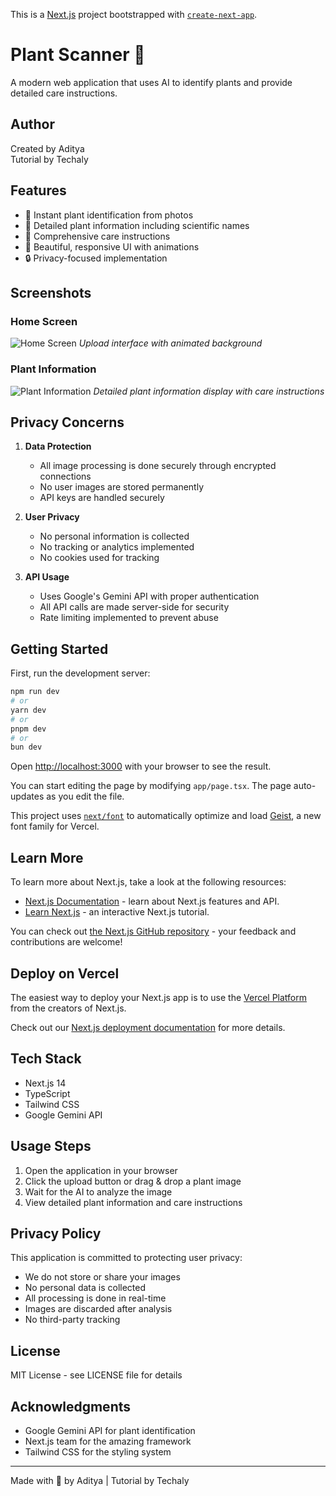 This is a [Next.js](https://nextjs.org) project bootstrapped with [`create-next-app`](https://nextjs.org/docs/app/api-reference/cli/create-next-app).

# Plant Scanner 🌿

A modern web application that uses AI to identify plants and provide detailed care instructions.

## Author
Created by Aditya  
Tutorial by Techaly

## Features

- 📸 Instant plant identification from photos
- 🎯 Detailed plant information including scientific names
- 🌱 Comprehensive care instructions
- 💫 Beautiful, responsive UI with animations
- 🔒 Privacy-focused implementation

## Screenshots

### Home Screen
![Home Screen](docs/home-screen.png)
*Upload interface with animated background*

### Plant Information
![Plant Information](docs/plant-info.png)
*Detailed plant information display with care instructions*

## Privacy Concerns

1. **Data Protection**
   - All image processing is done securely through encrypted connections
   - No user images are stored permanently
   - API keys are handled securely

2. **User Privacy**
   - No personal information is collected
   - No tracking or analytics implemented
   - No cookies used for tracking

3. **API Usage**
   - Uses Google's Gemini API with proper authentication
   - All API calls are made server-side for security
   - Rate limiting implemented to prevent abuse

## Getting Started

First, run the development server:

```bash
npm run dev
# or
yarn dev
# or
pnpm dev
# or
bun dev
```

Open [http://localhost:3000](http://localhost:3000) with your browser to see the result.

You can start editing the page by modifying `app/page.tsx`. The page auto-updates as you edit the file.

This project uses [`next/font`](https://nextjs.org/docs/app/building-your-application/optimizing/fonts) to automatically optimize and load [Geist](https://vercel.com/font), a new font family for Vercel.

## Learn More

To learn more about Next.js, take a look at the following resources:

- [Next.js Documentation](https://nextjs.org/docs) - learn about Next.js features and API.
- [Learn Next.js](https://nextjs.org/learn) - an interactive Next.js tutorial.

You can check out [the Next.js GitHub repository](https://github.com/vercel/next.js) - your feedback and contributions are welcome!

## Deploy on Vercel

The easiest way to deploy your Next.js app is to use the [Vercel Platform](https://vercel.com/new?utm_medium=default-template&filter=next.js&utm_source=create-next-app&utm_campaign=create-next-app-readme) from the creators of Next.js.

Check out our [Next.js deployment documentation](https://nextjs.org/docs/app/building-your-application/deploying) for more details.

## Tech Stack

- Next.js 14
- TypeScript
- Tailwind CSS
- Google Gemini API

## Usage Steps

1. Open the application in your browser
2. Click the upload button or drag & drop a plant image
3. Wait for the AI to analyze the image
4. View detailed plant information and care instructions

## Privacy Policy

This application is committed to protecting user privacy:

- We do not store or share your images
- No personal data is collected
- All processing is done in real-time
- Images are discarded after analysis
- No third-party tracking

## License

MIT License - see LICENSE file for details

## Acknowledgments

- Google Gemini API for plant identification
- Next.js team for the amazing framework
- Tailwind CSS for the styling system

---

Made with 💚 by Aditya | Tutorial by Techaly
